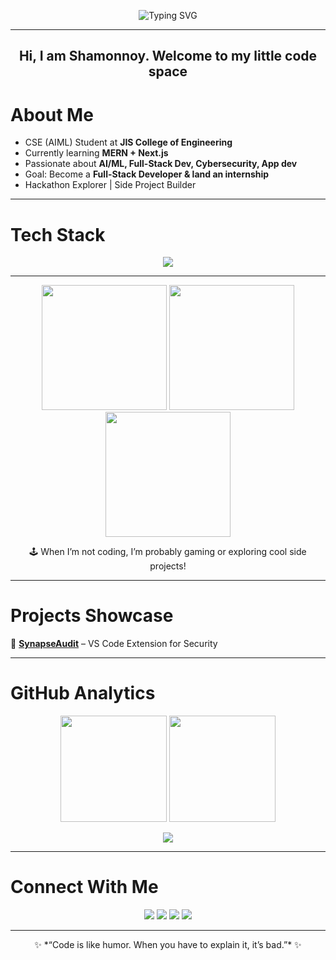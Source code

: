 <!-- Banner -->
<p align="center">
  <img src="https://readme-typing-svg.herokuapp.com?font=Fira+Code&size=26&duration=2800&pause=200&color=00F7FF&center=true&vCenter=true&width=600&lines=Hey%2C+I'm+Shamonnoy+Halder!;Full+Stack+Developer+in+Progress;AI+%26+ML+Enthusiast;Hackathon+Lover+%F0%9F%9A%80;Always+Learning+New+Things" alt="Typing SVG" />
</p>

---
<h2 align="center">Hi, I am Shamonnoy. Welcome to my little code space</h2>

# About Me  
-  CSE (AIML) Student at **JIS College of Engineering**  
-  Currently learning **MERN + Next.js**  
-  Passionate about **AI/ML, Full-Stack Dev, Cybersecurity, App dev**  
-  Goal: Become a **Full-Stack Developer & land an internship**  
-  Hackathon Explorer | Side Project Builder  

---

#  Tech Stack  

<p align="center">
  <img src="https://skillicons.dev/icons?i=mongodb,react,express,nodejs,nextjs,html,css,js,git,python" />
</p>

---

<p align="center"> <img src="https://media.giphy.com/media/d9QiBcfzg64Io/giphy.gif" width="200"/> <img src="https://media.giphy.com/media/l41lFw057lAJQMwg0/giphy.gif" width="200" /> <img src="https://media.giphy.com/media/xT9IgzoKnwFNmISR8I/giphy.gif" width="200" /> </p> <p align="center"> 🕹️ When I’m not coding, I’m probably gaming or exploring cool side projects! </p>

---

#  Projects Showcase  
🔹 **[SynapseAudit]()** – VS Code Extension for Security  

---

#  GitHub Analytics  

<p align="center">
  <img src="https://github-readme-stats.vercel.app/api?username=Shamonnoy&show_icons=true&theme=tokyonight&hide_border=true" height="170"/>
  <img src="https://github-readme-streak-stats.herokuapp.com/?user=Shamonnoy&theme=tokyonight&hide_border=true" height="170"/>
</p>

<p align="center">
  <img src="https://github-readme-activity-graph.vercel.app/graph?username=Shamonnoy&theme=react-dark&hide_border=true" />
</p>

---

# Connect With Me  

<p align="center">
  <a href="mailto:your-shamonnoyhalder@gmail.com"><img src="https://img.shields.io/badge/Gmail-D14836?style=for-the-badge&logo=gmail&logoColor=white"/></a>
  <a href="https://www.linkedin.com/in/shamonnoy-halder/"><img src="https://img.shields.io/badge/LinkedIn-0077B5?style=for-the-badge&logo=linkedin&logoColor=white"/></a>
  <a href="https://x.com/ShamonnoyH"><img src="https://img.shields.io/badge/Twitter-1DA1F2?style=for-the-badge&logo=twitter&logoColor=white"/></a>
  <a href="#"><img src="https://img.shields.io/badge/Portfolio-000000?style=for-the-badge&logo=vercel&logoColor=white"/></a>
</p>

---

<p align="center">✨ *“Code is like humor. When you have to explain it, it’s bad.”* ✨</p>
